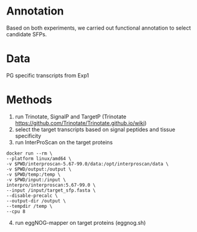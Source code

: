 # Annotation
Based on both experiments, we carried out functional annotation to select candidate SFPs. 

# Data
PG specific transcripts from Exp1 

# Methods 
1. run Trinotate, SignalP and TargetP (Trinotate https://github.com/Trinotate/Trinotate.github.io/wiki)
2. select the target transcripts based on signal peptides and tissue specificity 
3. run InterProScan on the target proteins
```
docker run --rm \
--platform linux/amd64 \
-v $PWD/interproscan-5.67-99.0/data:/opt/interproscan/data \
-v $PWD/output:/output \
-v $PWD/temp:/temp \
-v $PWD/input:/input \
interpro/interproscan:5.67-99.0 \
--input /input/target_sfp.fasta \
--disable-precalc \
--output-dir /output \
--tempdir /temp \
--cpu 8
```
4. run eggNOG-mapper on target proteins (eggnog.sh)

    
